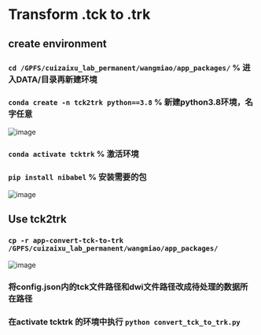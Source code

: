 # Transform .tck to .trk

## **create environment**

### `cd /GPFS/cuizaixu_lab_permanent/wangmiao/app_packages/`  % 进入DATA/目录再新建环境

### `conda create -n tck2trk python==3.8` % 新建python3.8环境，名字任意

![image](https://user-images.githubusercontent.com/52966164/199166581-2abe8a5c-e8b6-4d74-8164-9909b84aa550.png)

### `conda activate tcktrk` % 激活环境

### `pip install nibabel` % 安装需要的包

![image](https://user-images.githubusercontent.com/52966164/199166759-564d25fc-ab75-47bf-bbec-98f3f4055acd.png)

## **Use tck2trk**

### `cp -r app-convert-tck-to-trk /GPFS/cuizaixu_lab_permanent/wangmiao/app_packages/`

![image](https://user-images.githubusercontent.com/52966164/199167019-0519b5af-768c-4560-93f9-dab5f6e3fc1e.png)

### 将config.json内的tck文件路径和dwi文件路径改成待处理的数据所在路径

### 在activate tcktrk 的环境中执行 `python convert_tck_to_trk.py`
